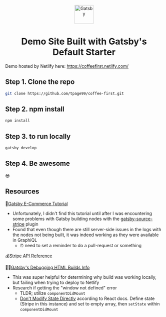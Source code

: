 <p align="center">
  <a href="https://www.gatsbyjs.org">
    <img alt="Gatsby" src="https://www.gatsbyjs.org/monogram.svg" width="60" />
  </a>
</p>
<h1 align="center">
  Demo Site Built with Gatsby's Default Starter
</h1>

Demo hosted by Netlify here: https://coffeefirst.netlify.com/

## Step 1. Clone the repo

```sh
git clone https://github.com/tpage99/coffee-first.git
```

## Step 2. npm install

```sh
npm install
```

## Step 3. to run locally

```sh
gatsby develop
```

## Step 4. Be awesome

😎

## Resources

📕[Gatsby E-Commerce Tutorial](https://www.gatsbyjs.org/docs/ecommerce-tutorial/#installing-the-stripejs-plugin) 
 - Unfortunately, I didn't find this tutorial until after I was encountering some problems with Gatsby building nodes with the [gatsby-source-stripe](https://www.gatsbyjs.org/packages/gatsby-source-stripe/) plugin
 - Found that even though there are still server-side issues in the logs with the nodes not being built, it was indeed working as they were available in GraphiQL 
   - ⏰ need to set a reminder to do a pull-request or something

💰[Stripe API Reference](https://stripe.com/docs/api)

👨‍💻[Gatsby's Debugging HTML Builds Info](https://www.gatsbyjs.org/docs/debugging-html-builds/)
 - This was super helpful for determining why build was working locally, but failing when trying to deploy to Netlify
 - Research if getting the "window not defined" error
   - TLDR; utilize `componentDidMount` 
   - [Don't Modify State Directly](https://reactjs.org/docs/state-and-lifecycle.html#do-not-modify-state-directly) according to React docs. Define state (Stripe in this instance) and set to empty array, then `setState` within `componentDidMount`